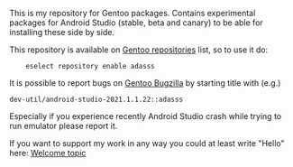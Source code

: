 This is my repository for Gentoo packages. Contains experimental packages for Android Studio (stable, beta and canary) to be able for installing these side by side.

This repository is available on [Gentoo repositories](https://repos.gentoo.org) list, so to use it do:
```
	eselect repository enable adasss
```
 It is possible to report bugs on [Gentoo Bugzilla](https://bugs.gentoo.org/) by starting title with (e.g.) 
 ```
 dev-util/android-studio-2021.1.1.22::adasss
 ```
 
Especially if you experience recently Android Studio crash while trying to run emulator please report it.


If you want to support my work in any way you could at least write "Hello" here: [Welcome topic](https://github.com/AdamGiergun/adasss/discussions/1)

